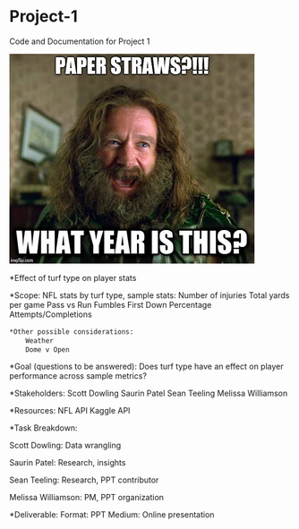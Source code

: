 # Project-1
Code and Documentation for Project 1

![Paper Straws](/images/ps.jpg)

*Effect of turf type on player stats

*Scope: NFL stats by turf type, sample stats:
		Number of injuries
		Total yards per game
		  Pass vs Run
		Fumbles 
		First Down Percentage
		Attempts/Completions
		
	*Other possible considerations: 
		Weather
		Dome v Open	
	
*Goal (questions to be answered): Does turf type have an effect on player performance across sample metrics?

*Stakeholders:
Scott Dowling
Saurin Patel
Sean Teeling
Melissa Williamson

*Resources:
	NFL API
	Kaggle API

*Task Breakdown:

Scott Dowling: Data wrangling

Saurin Patel: Research, insights

Sean Teeling: Research, PPT contributor

Melissa Williamson: PM, PPT organization


*Deliverable:
	Format: PPT
	Medium: Online presentation